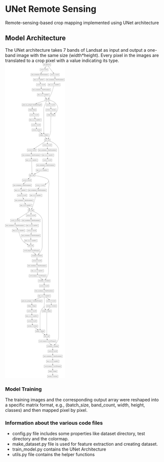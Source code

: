 # UNet Remote Sensing

Remote-sensing-based crop mapping implemented using UNet architecture

## Model Architecture

The UNet architecture takes 7 bands of Landsat as input and output a one-band image with the same size (width*height). Every pixel in the images are translated to a crop pixel with a value indicating its type.
![UNet Architecture](model.png)
### Model Training 
The training images and the corresponding output array were reshaped into a specific matrix format, e.g., (batch_size, band_count, width, height, classes) and then mapped pixel by pixel.

### Information about the various code files

* config.py file includes some properties like dataset directory, test directory and the colormap.
* make_dataset.py file is used for feature extraction and creating dataset.
* train_model.py contains the UNet Architecture
* utils.py file contains the helper functions
